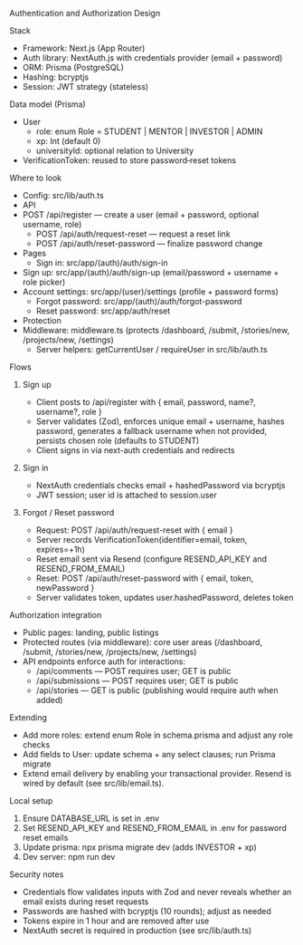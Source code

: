 Authentication and Authorization Design

Stack
- Framework: Next.js (App Router)
- Auth library: NextAuth.js with credentials provider (email + password)
- ORM: Prisma (PostgreSQL)
- Hashing: bcryptjs
- Session: JWT strategy (stateless)

Data model (Prisma)
- User
  - role: enum Role = STUDENT | MENTOR | INVESTOR | ADMIN
  - xp: Int (default 0)
  - universityId: optional relation to University
- VerificationToken: reused to store password‑reset tokens

Where to look
- Config: src/lib/auth.ts
- API
- POST /api/register — create a user (email + password, optional username, role)
  - POST /api/auth/request-reset — request a reset link
  - POST /api/auth/reset-password — finalize password change
- Pages
  - Sign in: src/app/(auth)/auth/sign-in
- Sign up: src/app/(auth)/auth/sign-up (email/password + username + role picker)
- Account settings: src/app/(user)/settings (profile + password forms)
  - Forgot password: src/app/(auth)/auth/forgot-password
  - Reset password: src/app/auth/reset
- Protection
- Middleware: middleware.ts (protects /dashboard, /submit, /stories/new, /projects/new, /settings)
  - Server helpers: getCurrentUser / requireUser in src/lib/auth.ts

Flows
1) Sign up
   - Client posts to /api/register with { email, password, name?, username?, role }
   - Server validates (Zod), enforces unique email + username, hashes password, generates a fallback username when not provided, persists chosen role (defaults to STUDENT)
   - Client signs in via next-auth credentials and redirects

2) Sign in
   - NextAuth credentials checks email + hashedPassword via bcryptjs
   - JWT session; user id is attached to session.user

3) Forgot / Reset password
   - Request: POST /api/auth/request-reset with { email }
   - Server records VerificationToken(identifier=email, token, expires=+1h)
   - Reset email sent via Resend (configure RESEND_API_KEY and RESEND_FROM_EMAIL)
   - Reset: POST /api/auth/reset-password with { email, token, newPassword }
   - Server validates token, updates user.hashedPassword, deletes token

Authorization integration
- Public pages: landing, public listings
- Protected routes (via middleware): core user areas (/dashboard, /submit, /stories/new, /projects/new, /settings)
- API endpoints enforce auth for interactions:
  - /api/comments — POST requires user; GET is public
  - /api/submissions — POST requires user; GET is public
  - /api/stories — GET is public (publishing would require auth when added)

Extending
- Add more roles: extend enum Role in schema.prisma and adjust any role checks
- Add fields to User: update schema + any select clauses; run Prisma migrate
- Extend email delivery by enabling your transactional provider. Resend is wired by default (see src/lib/email.ts).

Local setup
1) Ensure DATABASE_URL is set in .env
2) Set RESEND_API_KEY and RESEND_FROM_EMAIL in .env for password reset emails
3) Update prisma: npx prisma migrate dev (adds INVESTOR + xp)
4) Dev server: npm run dev

Security notes
- Credentials flow validates inputs with Zod and never reveals whether an email exists during reset requests
- Passwords are hashed with bcryptjs (10 rounds); adjust as needed
- Tokens expire in 1 hour and are removed after use
- NextAuth secret is required in production (see src/lib/auth.ts)
